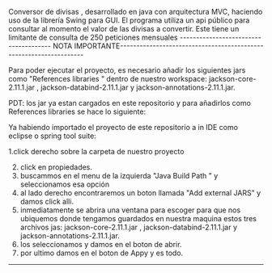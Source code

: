 Conversor de divisas , desarrollado en java con arquitectura MVC, haciendo uso de la librería Swing para GUI.
El programa utiliza un api público para consultar al momento el valor de las divisas a convertir. Este tiene un limitante de consulta de 250 peticiones mensuales
--------------------------------------   NOTA IMPORTANTE-------------------------------------------------------------------

Para poder ejecutar el proyecto, es necesario añadir los siguientes  jars como "References libraries " dentro de nuestro workspace:  jackson-core-2.11.1.jar , jackson-databind-2.11.1.jar  y  jackson-annotations-2.11.1.jar.

PDT: los jar ya estan cargados en este repositorio y para añadirlos  como References libraries se  hace  lo siguiente:

Ya habiendo importado el proyecto de este repositorio a in IDE como eclipse o spring tool suite:


1.click derecho sobre la carpeta de nuestro proyecto 

2. click en  propiedades.
3. buscammos en el menu de la izquierda "Java Build Path "  y seleccionamos esa opción
4. al lado derecho encontraremos  un boton llamada "Add external JARS" y damos click alli.
5. inmediatamente se abrira una ventana para escoger para que nos ubiquemos donde tengamos guardados en nuestra maquina estos tres archivos jas:  jackson-core-2.11.1.jar , jackson-databind-2.11.1.jar  y  jackson-annotations-2.11.1.jar.
6. los seleccionamos  y damos en el boton de abrir.
7. por ultimo  damos en el boton de Appy y es todo.

--------------------------------------------------------------------------------------------------------------------------
